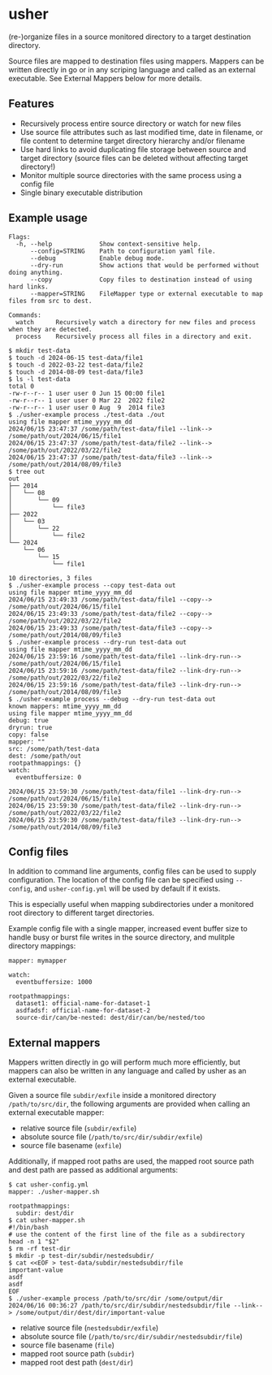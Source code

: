 # usher

(re-)organize files in a source monitored directory to a target destination directory.

Source files are mapped to destination files using mappers. Mappers can be written directly in go
or in any scriping language and called as an external executable. See External Mappers below for more details.

## Features

* Recursively process entire source directory or watch for new files
* Use source file attributes such as last modified time, date in filename, or file content to determine target directory hierarchy and/or filename
* Use hard links to avoid duplicating file storage between source and target directory (source files can be deleted without affecting target directory!)
* Monitor multiple source directories with the same process using a config file
* Single binary executable distribution

## Example usage

```
Flags:
  -h, --help             Show context-sensitive help.
      --config=STRING    Path to configuration yaml file.
      --debug            Enable debug mode.
      --dry-run          Show actions that would be performed without doing anything.
      --copy             Copy files to destination instead of using hard links.
      --mapper=STRING    FileMapper type or external executable to map files from src to dest.

Commands:
  watch      Recursively watch a directory for new files and process when they are detected.
  process    Recursively process all files in a directory and exit.
```

```
$ mkdir test-data
$ touch -d 2024-06-15 test-data/file1
$ touch -d 2022-03-22 test-data/file2
$ touch -d 2014-08-09 test-data/file3
$ ls -l test-data
total 0
-rw-r--r-- 1 user user 0 Jun 15 00:00 file1
-rw-r--r-- 1 user user 0 Mar 22  2022 file2
-rw-r--r-- 1 user user 0 Aug  9  2014 file3
$ ./usher-example process ./test-data ./out
using file mapper mtime_yyyy_mm_dd
2024/06/15 23:47:37 /some/path/test-data/file1 --link--> /some/path/out/2024/06/15/file1
2024/06/15 23:47:37 /some/path/test-data/file2 --link--> /some/path/out/2022/03/22/file2
2024/06/15 23:47:37 /some/path/test-data/file3 --link--> /some/path/out/2014/08/09/file3
$ tree out
out
├── 2014
│   └── 08
│       └── 09
│           └── file3
├── 2022
│   └── 03
│       └── 22
│           └── file2
└── 2024
    └── 06
        └── 15
            └── file1

10 directories, 3 files
$ ./usher-example process --copy test-data out
using file mapper mtime_yyyy_mm_dd
2024/06/15 23:49:33 /some/path/test-data/file1 --copy--> /some/path/out/2024/06/15/file1
2024/06/15 23:49:33 /some/path/test-data/file2 --copy--> /some/path/out/2022/03/22/file2
2024/06/15 23:49:33 /some/path/test-data/file3 --copy--> /some/path/out/2014/08/09/file3
$ ./usher-example process --dry-run test-data out
using file mapper mtime_yyyy_mm_dd
2024/06/15 23:59:16 /some/path/test-data/file1 --link-dry-run--> /some/path/out/2024/06/15/file1
2024/06/15 23:59:16 /some/path/test-data/file2 --link-dry-run--> /some/path/out/2022/03/22/file2
2024/06/15 23:59:16 /some/path/test-data/file3 --link-dry-run--> /some/path/out/2014/08/09/file3
$ ./usher-example process --debug --dry-run test-data out
known mappers: mtime_yyyy_mm_dd
using file mapper mtime_yyyy_mm_dd
debug: true
dryrun: true
copy: false
mapper: ""
src: /some/path/test-data
dest: /some/path/out
rootpathmappings: {}
watch:
  eventbuffersize: 0

2024/06/15 23:59:30 /some/path/test-data/file1 --link-dry-run--> /some/path/out/2024/06/15/file1
2024/06/15 23:59:30 /some/path/test-data/file2 --link-dry-run--> /some/path/out/2022/03/22/file2
2024/06/15 23:59:30 /some/path/test-data/file3 --link-dry-run--> /some/path/out/2014/08/09/file3

```


## Config files

In addition to command line arguments, config files can be used to supply configuration.
The location of the config file can be specified using `--config`, and `usher-config.yml`
will be used by default if it exists.

This is especially useful when mapping subdirectories under a monitored root directory
to different target directories.

Example config file with a single mapper, increased event buffer size to handle
busy or burst file writes in the source directory, and mulitple directory mappings:

```
mapper: mymapper

watch:
  eventbuffersize: 1000

rootpathmappings:
  dataset1: official-name-for-dataset-1
  asdfadsf: official-name-for-dataset-2
  source-dir/can/be-nested: dest/dir/can/be/nested/too
```

## External mappers

Mappers written directly in go will perform much more efficiently, but mappers can also be
written in any language and called by usher as an external executable.

Given a source file `subdir/exfile` inside a monitored directory `/path/to/src/dir`, the following arguments
are provided when calling an external executable mapper:

* relative source file (`subdir/exfile`)
* absolute source file (`/path/to/src/dir/subdir/exfile`)
* source file basename (`exfile`)

Additionally, if mapped root paths are used, the mapped root source path and dest path are passed as additional arguments:

```
$ cat usher-config.yml
mapper: ./usher-mapper.sh

rootpathmappings:
  subdir: dest/dir
$ cat usher-mapper.sh
#!/bin/bash
# use the content of the first line of the file as a subdirectory
head -n 1 "$2"
$ rm -rf test-dir
$ mkdir -p test-dir/subdir/nestedsubdir/
$ cat <<EOF > test-data/subdir/nestedsubdir/file
important-value
asdf
asdf
EOF
$ ./usher-example process /path/to/src/dir /some/output/dir
2024/06/16 00:36:27 /path/to/src/dir/subdir/nestedsubdir/file --link--> /some/output/dir/dest/dir/important-value
```

* relative source file (`nestedsubdir/exfile`)
* absolute source file (`/path/to/src/dir/subdir/nestedsubdir/file`)
* source file basename (`file`)
* mapped root source path (`subdir`)
* mapped root dest path (`dest/dir`)
